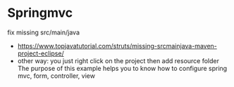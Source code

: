 # Springmvc
fix missing src/main/java
- https://www.topjavatutorial.com/struts/missing-srcmainjava-maven-project-eclipse/ 
- other way: you just right click on the project then add resource folder
The purpose of this example helps you to know how to configure spring mvc, form, controller, view